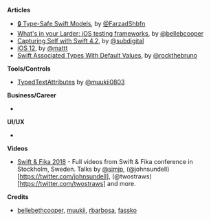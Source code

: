 **Articles**

* [🔒 Type-Safe Swift Models](https://medium.com/@farzadshbfn/type-safe-swift-models-fce55d6eccc7), by [@FarzadShbfn](https://twitter.com/FarzadShbfn)
* [What's in your Larder: iOS testing frameworks](https://larder.io/blog/larder-links-07-ios-testing/), by [@bellebcooper](http://www.twitter.com/bellebcooper)
* [Capturing Self with Swift 4.2](https://benscheirman.com/2018/09/capturing-self-with-swift-4-2/), by [@subdigital](https://twitter.com/subdigital)
* [i​OS 12](https://nshipster.com/ios-12/), by [@mattt](https://twitter.com/mattt)
* [Swift Associated Types With Default Values](https://swiftrocks.com/swift-associated-types-with-default-values.html), by [@rockthebruno](https://twitter.com/rockthebruno)

**Tools/Controls**

* [TypedTextAttributes](https://github.com/muukii/TypedTextAttributes) by [@muukii0803](https://twitter.com/muukii0803)

**Business/Career**

* 

**UI/UX**

* 

**Videos**

* [Swift & Fika 2018](https://www.youtube.com/watch?v=EPXodAD6wXI) - Full videos from Swift & Fika conference in Stockholm, Sweden. Talks by [@simjp](https://twitter.com/simjp), (@johnsundell)[https://twitter.com/johnsundell], (@twostraws)[https://twitter.com/twostraws] and more.

**Credits**

* [bellebethcooper](https://github.com/bellebethcooper), [muukii](https://github.com/muukii), [rbarbosa](https://github.com/rbarbosa), [fassko](https://github.com/fassko)
